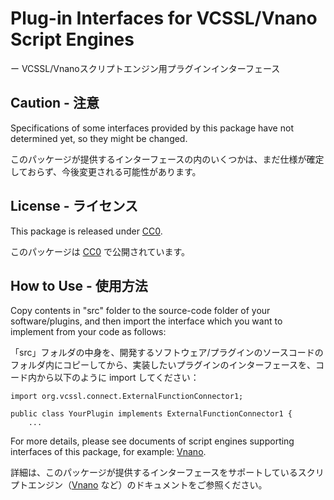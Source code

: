 # Plug-in Interfaces for VCSSL/Vnano Script Engines

ー VCSSL/Vnanoスクリプトエンジン用プラグインインターフェース


## Caution - 注意

Specifications of some interfaces provided by this package have not determined yet, so they might be changed.

このパッケージが提供するインターフェースの内のいくつかは、まだ仕様が確定しておらず、今後変更される可能性があります。


## License - ライセンス

This package is released under <a href="https://creativecommons.org/publicdomain/zero/1.0/deed">CC0</a>.

このパッケージは <a href="https://creativecommons.org/publicdomain/zero/1.0/deed.ja">CC0</a> で公開されています。


## How to Use - 使用方法

Copy contents in "src" folder to the source-code folder of your software/plugins, and then import the interface which you want to implement from your code as follows:

「src」フォルダの中身を、開発するソフトウェア/プラグインのソースコードのフォルダ内にコピーしてから、実装したいプラグインのインターフェースを、コード内から以下のように import してください：

    import org.vcssl.connect.ExternalFunctionConnector1;

    public class YourPlugin implements ExternalFunctionConnector1 {
        ...


For more details, please see documents of script engines supporting interfaces of this package, for example: <a href="https://github.com/RINEARN/vnano">Vnano</a>.

詳細は、このパッケージが提供するインターフェースをサポートしているスクリプトエンジン（<a href="https://github.com/RINEARN/vnano">Vnano</a> など）のドキュメントをご参照ください。
